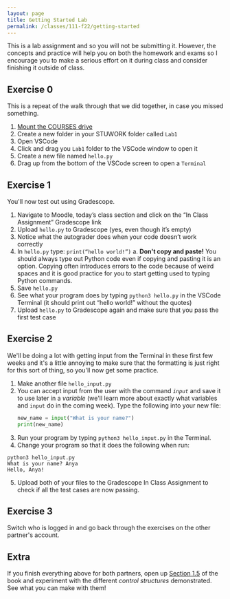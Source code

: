 ```yaml
---
layout: page
title: Getting Started Lab 
permalink: /classes/111-f22/getting-started
---
```


This is a lab assignment and so you will not be submitting it.
However, the concepts and practice will help you on both the homework and exams so I encourage you to make a serious effort on it during class and consider finishing it outside of class.

## Exercise 0
This is a repeat of the walk through that we did together, in case you missed something.

1. [Mount the COURSES drive](https://wiki.carleton.edu/pages/viewpage.action?spaceKey=carl&title=CS+111+and+201+workflow+in+CS+labs)
2. Create a new folder in your STUWORK folder called `Lab1`
3. Open VSCode
4. Click and drag you `Lab1` folder to the VSCode window to open it
5. Create a new file named `hello.py`
6. Drag up from the bottom of the VSCode screen to open a `Terminal`

## Exercise 1
You'll now test out using Gradescope.

1.	Navigate to Moodle, today’s class section and click on the “In Class Assignment” Gradescope link
2.	Upload `hello.py` to Gradescope (yes, even though it’s empty)
3.	Notice what the autograder does when your code doesn’t work correctly
4.	In `hello.py` type: `print(“hello world!”)`
    a.	**Don't copy and paste!** You should always type out Python code even if copying and pasting it is an option. Copying often introduces errors to the code because of weird spaces and it is good practice for you to start getting used to typing Python commands.
5.	Save `hello.py`
6.	See what your program does by typing `python3 hello.py` in the VSCode Terminal (it should print out “hello world!” without the quotes)
7.	Upload `hello.py` to Gradescope again and make sure that you pass the first test case

## Exercise 2
We'll be doing a lot with getting input from the Terminal in these first few weeks and it's a little annoying to make sure that the formatting is just right for this sort of thing, so you'll now get some practice.

1. Make another file `hello_input.py`
2. You can accept input from the user with the command *`input`* and save it to use later in a *variable* (we'll learn more about exactly what variables and `input` do in the coming week). Type the following into your new file:
    ```python
    new_name = input("What is your name?")
    print(new_name)
    ```
3. Run your program by typing `python3 hello_input.py` in the Terminal.
4. Change your program so that it does the following when run:
```
python3 hello_input.py
What is your name? Anya
Hello, Anya!
```
5. Upload both of your files to the Gradescope In Class Assignment to check if all the test cases are now passing.

## Exercise 3
Switch who is logged in and go back through the exercises on the other partner's account.

## Extra
If you finish everything above for both partners, open up [Section 1.5](https://runestone.academy/ns/books/published/intro-cs/GeneralIntro/MoreAboutPrograms.html) of the book and experiment with the different *control structures* demonstrated.
See what you can make with them! 
